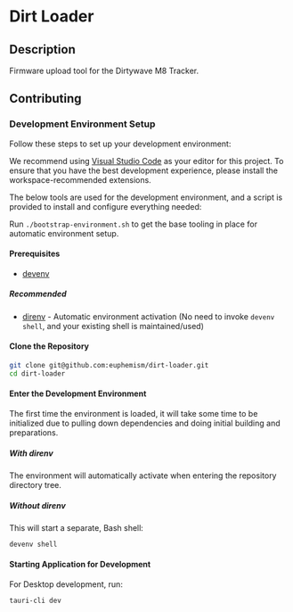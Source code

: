 # Dirt Loader

## Description

Firmware upload tool for the Dirtywave M8 Tracker.

## Contributing

### Development Environment Setup

Follow these steps to set up your development environment:

We recommend using [Visual Studio Code](https://code.visualstudio.com/) as your editor for this project. To ensure that you have the best development experience, please install the workspace-recommended extensions.

The below tools are used for the development environment, and a script is provided to install and configure everything needed:

Run `./bootstrap-environment.sh` to get the base tooling in place for automatic environment setup.

#### Prerequisites

- [devenv](https://devenv.sh/)

##### Recommended

- [direnv](https://direnv.net/) - Automatic environment activation (No need to invoke `devenv shell`, and your existing shell is maintained/used)

#### Clone the Repository

```sh
git clone git@github.com:euphemism/dirt-loader.git
cd dirt-loader
```

#### Enter the Development Environment

The first time the environment is loaded, it will take some time to be initialized due to pulling
down dependencies and doing initial building and preparations.

##### With direnv

The environment will automatically activate when entering the repository directory tree.

##### Without direnv

This will start a separate, Bash shell:

```sh
devenv shell
```

#### Starting Application for Development

For Desktop development, run:
```sh
tauri-cli dev
```